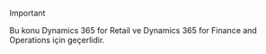 > [!IMPORTANT]
> Bu konu Dynamics 365 for Retail ve Dynamics 365 for Finance and Operations için geçerlidir.
